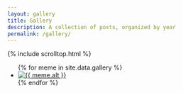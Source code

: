 ```yaml
---
layout: gallery
title: Gallery
description: A collection of posts, organized by year
permalink: /gallery/
---
```


{% include scrolltop.html %}
<section class="gallery">
  <div class="row" id="message"></div> 
    <div class="row">
      <ul>{% for meme in site.data.gallery %}
	<li><a data-title="{{ meme.alt }}" target="_blank" href="{% if meme.url %}{{ meme.url }}{% else %}#item{{ forloop.count }}{% endif %}">
       <img class="meme" src="{% if meme.image %}{{ site.url }}{{ site.baseurl }}/assets/gallery/{{ meme.image }}{% else %}{{ meme.external }}{% endif %}" alt="{{ meme.alt }}">
        </a>
       </li>{% endfor %}
       </ul>
   </div>
</section>

